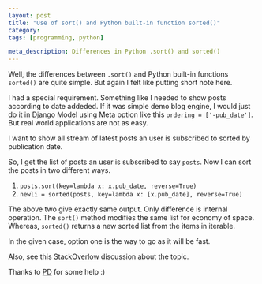 ```yaml
---
layout: post
title: "Use of sort() and Python built-in function sorted()"
category:
tags: [programming, python]

meta_description: Differences in Python .sort() and sorted()
---
```

Well, the differences between `.sort()` and Python built-in functions `sorted()` are quite simple. But again I felt like putting short note here.

I had a special requirement. Something like I needed to show posts according to date addeded. If it was simple demo blog engine, I would just do it in Django Model using Meta option like this `ordering = ['-pub_date']`. But real world applications are not as easy.

I want to show all stream of latest posts an user is subscribed to sorted by publication date.

So, I get the list of posts an user is subscribed to say `posts`. Now I can sort the posts in two different ways.

1. `posts.sort(key=lambda x: x.pub_date, reverse=True)`
2. `newli = sorted(posts, key=lambda x: [x.pub_date], reverse=True)`

The above two give exactly same output. Only difference is internal operation. The `sort()` method modifies the same list for economy of space. Whereas, `sorted()` returns a new sorted list from the items in iterable.

In the given case, option one is the way to go as it will be fast.

Also, see this [StackOverlow][1] discussion about the topic.

Thanks to [PD][2] for some help :)

[1]: http://stackoverflow.com/questions/1436962
[2]: https://twitter.com/pdvyas